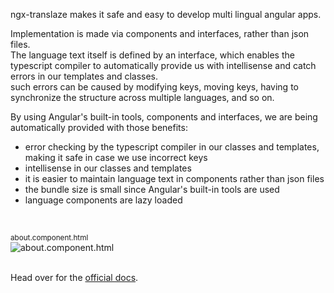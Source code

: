 ngx-translaze makes it safe and easy to develop multi lingual angular apps.<br/>

Implementation is made via components and interfaces, rather than json files.<br/>
The language text itself is defined by an interface, which enables the typescript compiler to automatically
provide us with intellisense and catch errors in our templates and classes.<br/>
such errors can be caused by modifying keys, moving keys, having to synchronize the
structure across multiple languages, and so on.<br/>

By using Angular's built-in tools, components and interfaces, we are being automatically provided with those benefits:
* error checking by the typescript compiler in our classes and templates, making it safe in case we use incorrect keys
* intellisense in our classes and templates
* it is easier to maintain language text in components rather than json files
* the bundle size is small since Angular's built-in tools are used
* language components are lazy loaded
<br/>

<sub>about.component.html</sub><br/>
![about.component.html](https://zohar1000.github.io/ngx-translaze/assets/images/intellisense-animated.gif)
<br/><br/>


Head over for the [official docs](https://zohar1000.github.io/ngx-translaze).
